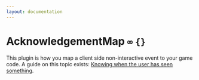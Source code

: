 ```yaml
---
layout: documentation
---
```


# AcknowledgementMap `∞` `{}`
This plugin is how you map a client side non-interactive event to your game code. A guide on this topic exists: [Knowing when the user has seen something](/website/docs/guides/ackmap).
